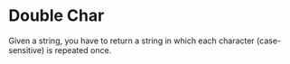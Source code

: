 # Double Char
Given a string, you have to return a string in which each character (case-sensitive) is repeated once.